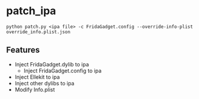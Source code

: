 # patch_ipa

```
python patch.py <ipa file> -c FridaGadget.config --override-info-plist override_info.plist.json
```

## Features
- Inject FridaGadget.dylib to ipa
  - Inject FridaGadget.config to ipa
- Inject Ellekit to ipa
- Inject other dylibs to ipa
- Modify Info.plist
